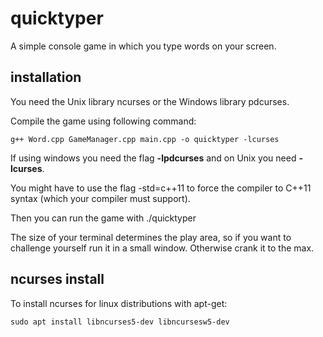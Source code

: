# quicktyper
A simple console game in which you type words on your screen.

## installation
You need the Unix library ncurses or the Windows library pdcurses.

Compile the game using following command:
```
g++ Word.cpp GameManager.cpp main.cpp -o quicktyper -lcurses
```
If using windows you need the flag **-lpdcurses** and on Unix you need **-lcurses**.

You might have to use the flag -std=c++11 to force the compiler to C++11 syntax (which your compiler must support).

Then you can run the game with ./quicktyper

The size of your terminal determines the play area, so if you want to challenge yourself run it in a small window. Otherwise crank it to the max.

## ncurses install
To install ncurses for linux distributions with apt-get:
```
sudo apt install libncurses5-dev libncursesw5-dev
```
